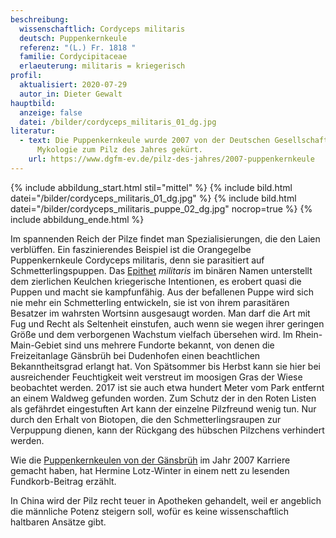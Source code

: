 ```yaml
---
beschreibung:
  wissenschaftlich: Cordyceps militaris
  deutsch: Puppenkernkeule
  referenz: "(L.) Fr. 1818 "
  familie: Cordycipitaceae
  erlaeuterung: militaris = kriegerisch
profil:
  aktualisiert: 2020-07-29
  autor_in: Dieter Gewalt
hauptbild:
  anzeige: false
  datei: /bilder/cordyceps_militaris_01_dg.jpg
literatur:
  - text: Die Puppenkernkeule wurde 2007 von der Deutschen Gesellschaft für
      Mykologie zum Pilz des Jahres gekürt.
    url: https://www.dgfm-ev.de/pilz-des-jahres/2007-puppenkernkeule
---
```

{% include abbildung_start.html stil="mittel" %}
{% include bild.html datei="/bilder/cordyceps_militaris_01_dg.jpg" %}
{% include bild.html datei="/bilder/cordyceps_militaris_puppe_02_dg.jpg" nocrop=true %}
{% include abbildung_ende.html %}

Im spannenden Reich der Pilze findet man Spezialisierungen, die den Laien verblüffen. Ein faszinierendes Beispiel ist die Orangegelbe Puppenkernkeule Cordyceps militaris, denn sie parasitiert auf Schmetterlingspuppen. Das [Epithet](Epithet "Glossar") *militaris* im binären Namen unterstellt dem zierlichen Keulchen kriegerische Intentionen, es erobert quasi die Puppen und macht sie kampfunfähig. Aus der befallenen Puppe wird sich nie mehr ein Schmetterling entwickeln, sie ist von ihrem parasitären Besatzer im wahrsten Wortsinn ausgesaugt worden.
Man darf die Art mit Fug und Recht als Seltenheit einstufen, auch wenn sie wegen ihrer geringen Größe und dem verborgenen Wachstum vielfach übersehen wird. Im Rhein-Main-Gebiet sind uns mehrere Fundorte bekannt, von denen die Freizeitanlage Gänsbrüh bei Dudenhofen einen beachtlichen Bekanntheitsgrad erlangt hat. Von Spätsommer bis Herbst kann sie hier bei ausreichender Feuchtigkeit weit verstreut im moosigen Gras der Wiese beobachtet werden. 2017 ist sie auch etwa hundert Meter vom Park entfernt an einem Waldweg gefunden worden. Zum Schutz der in den Roten Listen als gefährdet eingestuften Art kann der einzelne Pilzfreund wenig tun. Nur durch den Erhalt von Biotopen, die den Schmetterlingsraupen zur Verpuppung dienen, kann der Rückgang des hübschen Pilzchens verhindert werden.

Wie die [Puppenkernkeulen von der Gänsbrüh](/artikel/von-der-gänsbrüh-zum-pilz-des-jahres.html) im Jahr 2007 Karriere gemacht haben, hat Hermine Lotz-Winter in einem nett zu lesenden Fundkorb-Beitrag erzählt. 

In China wird der Pilz recht teuer in Apotheken gehandelt, weil er angeblich die männliche Potenz steigern soll, wofür es keine wissenschaftlich haltbaren Ansätze gibt.